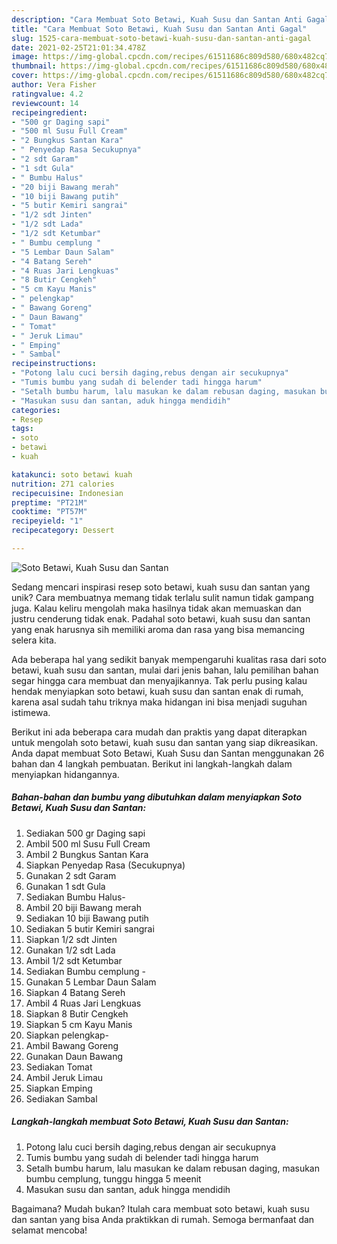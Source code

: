 ```yaml
---
description: "Cara Membuat Soto Betawi, Kuah Susu dan Santan Anti Gagal"
title: "Cara Membuat Soto Betawi, Kuah Susu dan Santan Anti Gagal"
slug: 1525-cara-membuat-soto-betawi-kuah-susu-dan-santan-anti-gagal
date: 2021-02-25T21:01:34.478Z
image: https://img-global.cpcdn.com/recipes/61511686c809d580/680x482cq70/soto-betawi-kuah-susu-dan-santan-foto-resep-utama.jpg
thumbnail: https://img-global.cpcdn.com/recipes/61511686c809d580/680x482cq70/soto-betawi-kuah-susu-dan-santan-foto-resep-utama.jpg
cover: https://img-global.cpcdn.com/recipes/61511686c809d580/680x482cq70/soto-betawi-kuah-susu-dan-santan-foto-resep-utama.jpg
author: Vera Fisher
ratingvalue: 4.2
reviewcount: 14
recipeingredient:
- "500 gr Daging sapi"
- "500 ml Susu Full Cream"
- "2 Bungkus Santan Kara"
- " Penyedap Rasa Secukupnya"
- "2 sdt Garam"
- "1 sdt Gula"
- " Bumbu Halus"
- "20 biji Bawang merah"
- "10 biji Bawang putih"
- "5 butir Kemiri sangrai"
- "1/2 sdt Jinten"
- "1/2 sdt Lada"
- "1/2 sdt Ketumbar"
- " Bumbu cemplung "
- "5 Lembar Daun Salam"
- "4 Batang Sereh"
- "4 Ruas Jari Lengkuas"
- "8 Butir Cengkeh"
- "5 cm Kayu Manis"
- " pelengkap"
- " Bawang Goreng"
- " Daun Bawang"
- " Tomat"
- " Jeruk Limau"
- " Emping"
- " Sambal"
recipeinstructions:
- "Potong lalu cuci bersih daging,rebus dengan air secukupnya"
- "Tumis bumbu yang sudah di belender tadi hingga harum"
- "Setalh bumbu harum, lalu masukan ke dalam rebusan daging, masukan bumbu cemplung, tunggu hingga 5 meenit"
- "Masukan susu dan santan, aduk hingga mendidih"
categories:
- Resep
tags:
- soto
- betawi
- kuah

katakunci: soto betawi kuah 
nutrition: 271 calories
recipecuisine: Indonesian
preptime: "PT21M"
cooktime: "PT57M"
recipeyield: "1"
recipecategory: Dessert

---
```



![Soto Betawi, Kuah Susu dan Santan](https://img-global.cpcdn.com/recipes/61511686c809d580/680x482cq70/soto-betawi-kuah-susu-dan-santan-foto-resep-utama.jpg)

Sedang mencari inspirasi resep soto betawi, kuah susu dan santan yang unik? Cara membuatnya memang tidak terlalu sulit namun tidak gampang juga. Kalau keliru mengolah maka hasilnya tidak akan memuaskan dan justru cenderung tidak enak. Padahal soto betawi, kuah susu dan santan yang enak harusnya sih memiliki aroma dan rasa yang bisa memancing selera kita.



Ada beberapa hal yang sedikit banyak mempengaruhi kualitas rasa dari soto betawi, kuah susu dan santan, mulai dari jenis bahan, lalu pemilihan bahan segar hingga cara membuat dan menyajikannya. Tak perlu pusing kalau hendak menyiapkan soto betawi, kuah susu dan santan enak di rumah, karena asal sudah tahu triknya maka hidangan ini bisa menjadi suguhan istimewa.


Berikut ini ada beberapa cara mudah dan praktis yang dapat diterapkan untuk mengolah soto betawi, kuah susu dan santan yang siap dikreasikan. Anda dapat membuat Soto Betawi, Kuah Susu dan Santan menggunakan 26 bahan dan 4 langkah pembuatan. Berikut ini langkah-langkah dalam menyiapkan hidangannya.

<!--inarticleads1-->

##### Bahan-bahan dan bumbu yang dibutuhkan dalam menyiapkan Soto Betawi, Kuah Susu dan Santan:

1. Sediakan 500 gr Daging sapi
1. Ambil 500 ml Susu Full Cream
1. Ambil 2 Bungkus Santan Kara
1. Siapkan  Penyedap Rasa (Secukupnya)
1. Gunakan 2 sdt Garam
1. Gunakan 1 sdt Gula
1. Sediakan  Bumbu Halus-
1. Ambil 20 biji Bawang merah
1. Sediakan 10 biji Bawang putih
1. Sediakan 5 butir Kemiri sangrai
1. Siapkan 1/2 sdt Jinten
1. Gunakan 1/2 sdt Lada
1. Ambil 1/2 sdt Ketumbar
1. Sediakan  Bumbu cemplung -
1. Gunakan 5 Lembar Daun Salam
1. Siapkan 4 Batang Sereh
1. Ambil 4 Ruas Jari Lengkuas
1. Siapkan 8 Butir Cengkeh
1. Siapkan 5 cm Kayu Manis
1. Siapkan  pelengkap-
1. Ambil  Bawang Goreng
1. Gunakan  Daun Bawang
1. Sediakan  Tomat
1. Ambil  Jeruk Limau
1. Siapkan  Emping
1. Sediakan  Sambal




<!--inarticleads2-->

##### Langkah-langkah membuat Soto Betawi, Kuah Susu dan Santan:

1. Potong lalu cuci bersih daging,rebus dengan air secukupnya
1. Tumis bumbu yang sudah di belender tadi hingga harum
1. Setalh bumbu harum, lalu masukan ke dalam rebusan daging, masukan bumbu cemplung, tunggu hingga 5 meenit
1. Masukan susu dan santan, aduk hingga mendidih




Bagaimana? Mudah bukan? Itulah cara membuat soto betawi, kuah susu dan santan yang bisa Anda praktikkan di rumah. Semoga bermanfaat dan selamat mencoba!
